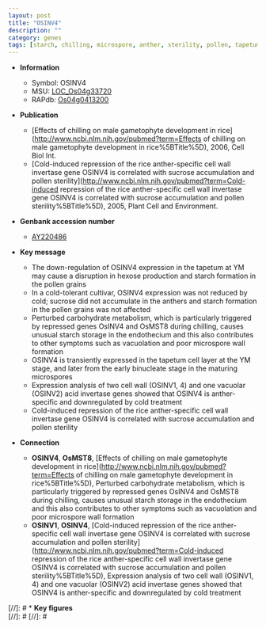 ```yaml
---
layout: post
title: "OSINV4"
description: ""
category: genes
tags: [starch, chilling, microspore, anther, sterility, pollen, tapetum, grain, cell wall]
---
```


* **Information**  
    + Symbol: OSINV4  
    + MSU: [LOC_Os04g33720](http://rice.plantbiology.msu.edu/cgi-bin/ORF_infopage.cgi?orf=LOC_Os04g33720)  
    + RAPdb: [Os04g0413200](http://rapdb.dna.affrc.go.jp/viewer/gbrowse_details/irgsp1?name=Os04g0413200)  

* **Publication**  
    + [Effects of chilling on male gametophyte development in rice](http://www.ncbi.nlm.nih.gov/pubmed?term=Effects of chilling on male gametophyte development in rice%5BTitle%5D), 2006, Cell Biol Int.
    + [Cold-induced repression of the rice anther-specific cell wall invertase gene OSINV4 is correlated with sucrose accumulation and pollen sterility](http://www.ncbi.nlm.nih.gov/pubmed?term=Cold-induced repression of the rice anther-specific cell wall invertase gene OSINV4 is correlated with sucrose accumulation and pollen sterility%5BTitle%5D), 2005, Plant Cell and Environment.

* **Genbank accession number**  
    + [AY220486](http://www.ncbi.nlm.nih.gov/nuccore/AY220486)

* **Key message**  
    + The down-regulation of OSINV4 expression in the tapetum at YM may cause a disruption in hexose production and starch formation in the pollen grains
    + In a cold-tolerant cultivar, OSINV4 expression was not reduced by cold; sucrose did not accumulate in the anthers and starch formation in the pollen grains was not affected
    + Perturbed carbohydrate metabolism, which is particularly triggered by repressed genes OsINV4 and OsMST8 during chilling, causes unusual starch storage in the endothecium and this also contributes to other symptoms such as vacuolation and poor microspore wall formation
    + OSINV4 is transiently expressed in the tapetum cell layer at the YM stage, and later from the early binucleate stage in the maturing microspores
    + Expression analysis of two cell wall (OSINV1, 4) and one vacuolar (OSINV2) acid invertase genes showed that OSINV4 is anther-specific and downregulated by cold treatment
    + Cold-induced repression of the rice anther-specific cell wall invertase gene OSINV4 is correlated with sucrose accumulation and pollen sterility

* **Connection**  
    + __OSINV4__, __OsMST8__, [Effects of chilling on male gametophyte development in rice](http://www.ncbi.nlm.nih.gov/pubmed?term=Effects of chilling on male gametophyte development in rice%5BTitle%5D), Perturbed carbohydrate metabolism, which is particularly triggered by repressed genes OsINV4 and OsMST8 during chilling, causes unusual starch storage in the endothecium and this also contributes to other symptoms such as vacuolation and poor microspore wall formation
    + __OSINV1__, __OSINV4__, [Cold-induced repression of the rice anther-specific cell wall invertase gene OSINV4 is correlated with sucrose accumulation and pollen sterility](http://www.ncbi.nlm.nih.gov/pubmed?term=Cold-induced repression of the rice anther-specific cell wall invertase gene OSINV4 is correlated with sucrose accumulation and pollen sterility%5BTitle%5D), Expression analysis of two cell wall (OSINV1, 4) and one vacuolar (OSINV2) acid invertase genes showed that OSINV4 is anther-specific and downregulated by cold treatment

[//]: # * **Key figures**  
[//]: # 
[//]: # 
